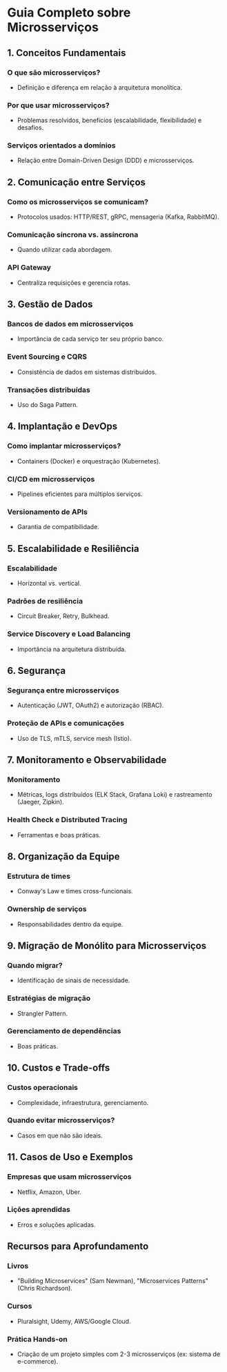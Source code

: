 # Guia Completo sobre Microsserviços

## 1. Conceitos Fundamentais

### O que são microsserviços?
- Definição e diferença em relação à arquitetura monolítica.

### Por que usar microsserviços?
- Problemas resolvidos, benefícios (escalabilidade, flexibilidade) e desafios.

### Serviços orientados a domínios
- Relação entre Domain-Driven Design (DDD) e microsserviços.

## 2. Comunicação entre Serviços

### Como os microsserviços se comunicam?
- Protocolos usados: HTTP/REST, gRPC, mensageria (Kafka, RabbitMQ).

### Comunicação síncrona vs. assíncrona
- Quando utilizar cada abordagem.

### API Gateway
- Centraliza requisições e gerencia rotas.

## 3. Gestão de Dados

### Bancos de dados em microsserviços
- Importância de cada serviço ter seu próprio banco.

### Event Sourcing e CQRS
- Consistência de dados em sistemas distribuídos.

### Transações distribuídas
- Uso do Saga Pattern.

## 4. Implantação e DevOps

### Como implantar microsserviços?
- Containers (Docker) e orquestração (Kubernetes).

### CI/CD em microsserviços
- Pipelines eficientes para múltiplos serviços.

### Versionamento de APIs
- Garantia de compatibilidade.

## 5. Escalabilidade e Resiliência

### Escalabilidade
- Horizontal vs. vertical.

### Padrões de resiliência
- Circuit Breaker, Retry, Bulkhead.

### Service Discovery e Load Balancing
- Importância na arquitetura distribuída.

## 6. Segurança

### Segurança entre microsserviços
- Autenticação (JWT, OAuth2) e autorização (RBAC).

### Proteção de APIs e comunicações
- Uso de TLS, mTLS, service mesh (Istio).

## 7. Monitoramento e Observabilidade

### Monitoramento
- Métricas, logs distribuídos (ELK Stack, Grafana Loki) e rastreamento (Jaeger, Zipkin).

### Health Check e Distributed Tracing
- Ferramentas e boas práticas.

## 8. Organização da Equipe

### Estrutura de times
- Conway's Law e times cross-funcionais.

### Ownership de serviços
- Responsabilidades dentro da equipe.

## 9. Migração de Monólito para Microsserviços

### Quando migrar?
- Identificação de sinais de necessidade.

### Estratégias de migração
- Strangler Pattern.

### Gerenciamento de dependências
- Boas práticas.

## 10. Custos e Trade-offs

### Custos operacionais
- Complexidade, infraestrutura, gerenciamento.

### Quando evitar microsserviços?
- Casos em que não são ideais.

## 11. Casos de Uso e Exemplos

### Empresas que usam microsserviços
- Netflix, Amazon, Uber.

### Lições aprendidas
- Erros e soluções aplicadas.

## Recursos para Aprofundamento

### Livros
- "Building Microservices" (Sam Newman), "Microservices Patterns" (Chris Richardson).

### Cursos
- Pluralsight, Udemy, AWS/Google Cloud.

### Prática Hands-on
- Criação de um projeto simples com 2-3 microsserviços (ex: sistema de e-commerce).

